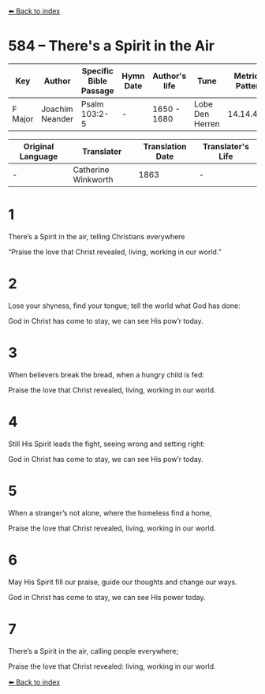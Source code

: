 [⬅️ Back to index](../README.md)

# 584 – There's a Spirit in the Air

Key | Author   | Specific Bible Passage     |Hymn Date |Author's life |Tune |Metrical Pattern   |Composer/Source                                                                                        
-- | --------- | ---------------------------|----------|--------------|-----|-------------------|-------------   
F Major  | Joachim Neander      | Psalm 103:2-5 | -  | 1650 - 1680 | Lobe Den Herren | 14.14.4.7.8 | Chorale Book for England, 1863 

Original Language | Translater | Translation Date   | Translater's Life     
----------------- | --------- | --------------------|-------------   
\-  | Catherine Winkworth      | 1863 | -  | 1827 - 1878 



# 1

There’s a Spirit in the air, telling Christians everywhere

“Praise the love that Christ revealed, living, working in our world.”



# 2

Lose your shyness, find your tongue; tell the world what God has done:

God in Christ has come to stay, we can see His pow’r today.



# 3

When believers break the bread, when a hungry child is fed:

Praise the love that Christ revealed, living, working in our world.



# 4

Still His Spirit leads the fight, seeing wrong and setting right:

God in Christ has come to stay, we can see His pow’r today.



# 5

When a stranger’s not alone, where the homeless find a home,

Praise the love that Christ revealed, living, working in our world.



# 6

May His Spirit fill our praise, guide our thoughts and change our ways.

God in Christ has come to stay, we can see His power today.



# 7

There’s a Spirit in the air, calling people everywhere;

Praise the love that Christ revealed: living, working in our world.

[⬅️ Back to index](../README.md)
